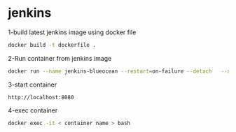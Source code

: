 # jenkins

1-build latest jenkins image using docker file 
```bash
docker build -t dockerfile .
```
2-Run container from jenkins image 
```bash
docker run --name jenkins-blueocean --restart=on-failure --detach   --network jenkins --env DOCKER_HOST=tcp://docker:2376   --env DOCKER_CERT_PATH=/certs/client --env DOCKER_TLS_VERIFY=1   --publish 8080:8080 --publish 50000:50000   --volume jenkins-data:/var/jenkins_home   --volume jenkins-docker-certs:/certs/client:ro dockerfile
```
3-start container 
```
http://localhost:8080
```
4-exec container 
```bash
docker exec -it < container name > bash
```


